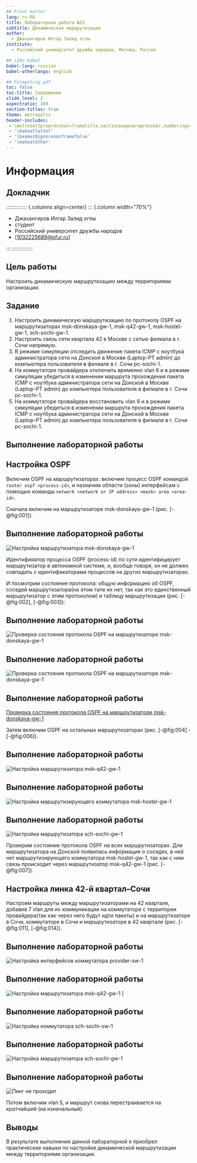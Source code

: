 ```yaml
---
## Front matter
lang: ru-RU
title: Лабораторная работа №15
subtitle: Динамическая маршрутизация
author:
  - Джахангиров Илгар Залид оглы
institute:
  - Российский университет дружбы народов, Москва, Россия

## i18n babel
babel-lang: russian
babel-otherlangs: english

## Formatting pdf
toc: false
toc-title: Содержание
slide_level: 2
aspectratio: 169
section-titles: true
theme: metropolis
header-includes:
 - \metroset{progressbar=frametitle,sectionpage=progressbar,numbering=fraction}
 - '\makeatletter'
 - '\beamer@ignorenonframefalse'
 - '\makeatother'
---
```


# Информация

## Докладчик

:::::::::::::: {.columns align=center}
::: {.column width="70%"}

  * Джахангиров Илгар Залид оглы
  * студент
  * Российский университет дружбы народов
  * [1032225689@pfur.ru]

:::
::::::::::::::

## Цель работы

Настроить динамическую маршрутизацию между территориями организации.

## Задание

1. Настроить динамическую маршрутизацию по протоколу OSPF на маршрутизаторах msk-donskaya-gw-1, msk-q42-gw-1, msk-hostel-gw-1, sch-sochi-gw-1.
2. Настроить связь сети квартала 42 в Москве с сетью филиала в г. Сочи напрямую.
3. В режиме симуляции отследить движение пакета ICMP с ноутбука администратора сети на Донской в Москве (Laptop-PT admin) до компьютера пользователя в филиале в г. Сочи pc-sochi-1.
4. На коммутаторе провайдера отключить временно vlan 6 и в режиме симуляции убедиться в изменении маршрута прохождения пакета ICMP с ноутбука администратора сети на Донской в Москве (Laptop-PT admin) до компьютера пользователя в филиале в г. Сочи pc-sochi-1.
5. На коммутаторе провайдера восстановить vlan 6 и в режиме симуляции убедиться в изменении маршрута прохождения пакета ICMP с ноутбука администратора сети на Донской в Москве (Laptop-PT admin) до компьютера пользователя в филиале в г. Сочи pc-sochi-1.

## Выполнение лабораторной работы

## Настройка OSPF

Включим OSPF на маршрутизаторах: включим процесс OSPF командой `router ospf <process-id>`, и назначим области (зоны) интерфейсам с помощью команды
`network <network or IP address> <mask> area <area-id>`.

Сначала включим на маршрутизаторе msk-donskaya-gw-1 (рис. [-@fig:001]).

## Выполнение лабораторной работы

![Настройка маршрутизатора msk-donskaya-gw-1](image/1.png)

Идентификатор процесса OSPF (process-id) по сути идентифицирует маршрутизатор в автономной системе, и, вообще говоря, он не должен совпадать
с идентификаторами процессов на других маршрутизаторах.

И посмотрим состояние протокола: общую информацию об OSPF, соседей маршрутизатора(на этом тапе их нет, так как это единственный маршрутизатор с этим протоколом) и таблицу маршрутизации (рис. [-@fig:002], [-@fig:003]):

## Выполнение лабораторной работы

![Проверка состояния протокола OSPF на маршрутизаторе msk-donskaya-gw-1](image/2.png)

## Выполнение лабораторной работы

![Проверка состояния протокола OSPF на маршрутизаторе msk-donskaya-gw-1](image/3.png)

## Выполнение лабораторной работы

[Проверка состояния протокола OSPF на маршрутизаторе msk-donskaya-gw-1](image/12.png)

Затем включим OSPF на остальных маршрутизаторах (рис. [-@fig:004] - [-@fig:006]).

## Выполнение лабораторной работы

![Настройка маршрутизатора msk-q42-gw-1](image/4.png)

## Выполнение лабораторной работы

![Настройка маршрутизирующего коммутатора msk-hostel-gw-1](image/5.png)

## Выполнение лабораторной работы

![Настройка маршрутизатора sch-sochi-gw-1](image/6.png)

Проверим состояние протокола OSPF на всех маршрутизаторах. Для маршрутизатора на Донской появилась информация о соседях, в ней нет маршрутизирующего коммутатора msk-hostel-gw-1, так как с ним связь происходит через маршрутизатор msk-q42-gw-1 (рис. [-@fig:007]).


## Настройка линка 42-й квартал–Сочи

Настроим маршруты между маршрутизаторами на 42 квартале, добавив 7 vlan для их коммуникации на коммутаторе с территории провайдера(так как через него будут идти пакеты) и на маршрутизаторе в Сочи, коммутаторе в Сочи и маршрутизаторе в 42 квартале (рис. [-@fig:011], [-@fig:014]).

## Выполнение лабораторной работы

![Настройка интерфейсов коммутатора provider-sw-1](image/7.png)

## Выполнение лабораторной работы

![Настройка маршрутизатора msk-q42-gw-1](image/8.png)
]
## Выполнение лабораторной работы

![Настройка коммутатора sch-sochi-sw-1](image/9.png)

## Выполнение лабораторной работы

![Настройка маршрутизатора sch-sochi-gw-1](image/10.png)

## Выполнение лабораторной работы

![Пинг не проходит](image/13.png)

Потом включим vlan 5, и маршрут снова перестраивается на кратчайший (на изначальный).

## Выводы

В результате выполнения данной лабораторной я приобрел практические навыки по настройке динамической маршрутизации между территориями организации.
